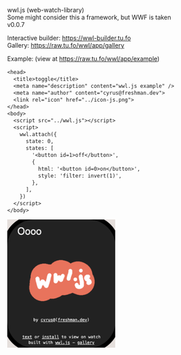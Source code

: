 wwl.js (web-watch-library)  
Some might consider this a framework, but WWF is taken  
v0.0.7  

Interactive builder: https://wwl-builder.tu.fo  
Gallery: https://raw.tu.fo/wwl/app/gallery  

Example: (view at https://raw.tu.fo/wwl/app/example)  
```
<head>
  <title>toggle</title>
  <meta name="description" content="wwl.js example" />
  <meta name="author" content="cyrus@freshman.dev">
  <link rel="icon" href="../icon-js.png">
</head>
<body>
  <script src="../wwl.js"></script>
  <script>
    wwl.attach({
      state: 0,
      states: [
        '<button id=1>off</button>',
        {
          html: '<button id=0>on</button>',
          style: 'filter: invert(1)',
        },
      ],
    })
  </script>
</body>
```

<img src="image.png" width="250px" />
